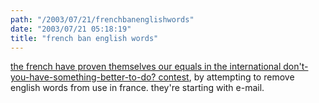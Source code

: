 ```yaml
---
path: "/2003/07/21/frenchbanenglishwords" 
date: "2003/07/21 05:18:19" 
title: "french ban english words" 
---
```

<a href="http://www.cnn.com/2003/TECH/ptech/07/18/france.email.ap/index.html">the french have proven themselves our equals in the international don't-you-have-something-better-to-do? contest</a>, by attempting to remove english words from use in france. they're starting with e-mail.